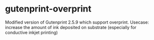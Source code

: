 gutenprint-overprint
====================

Modified version of Gutenprint 2.5.9 which support overprint.
Usecase: increase the amount of ink deposited on substrate (especially for conductive inkjet printing)
